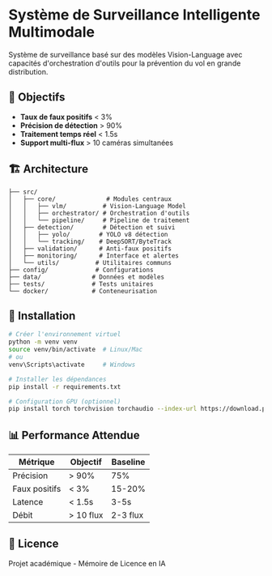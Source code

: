 # Système de Surveillance Intelligente Multimodale

Système de surveillance basé sur des modèles Vision-Language avec capacités d'orchestration d'outils pour la prévention du vol en grande distribution.

## 🎯 Objectifs

- **Taux de faux positifs** < 3%
- **Précision de détection** > 90%
- **Traitement temps réel** < 1.5s
- **Support multi-flux** > 10 caméras simultanées

## 🏗️ Architecture

```
├── src/
│   ├── core/              # Modules centraux
│   │   ├── vlm/          # Vision-Language Model
│   │   ├── orchestrator/ # Orchestration d'outils
│   │   └── pipeline/     # Pipeline de traitement
│   ├── detection/        # Détection et suivi
│   │   ├── yolo/        # YOLO v8 détection
│   │   └── tracking/    # DeepSORT/ByteTrack
│   ├── validation/      # Anti-faux positifs
│   ├── monitoring/      # Interface et alertes
│   └── utils/          # Utilitaires communs
├── config/             # Configurations
├── data/              # Données et modèles
├── tests/             # Tests unitaires
└── docker/            # Conteneurisation
```

## 🚀 Installation

```bash
# Créer l'environnement virtuel
python -m venv venv
source venv/bin/activate  # Linux/Mac
# ou
venv\Scripts\activate     # Windows

# Installer les dépendances
pip install -r requirements.txt

# Configuration GPU (optionnel)
pip install torch torchvision torchaudio --index-url https://download.pytorch.org/whl/cu118
```

## 📊 Performance Attendue

| Métrique | Objectif | Baseline |
|----------|----------|----------|
| Précision | > 90% | 75% |
| Faux positifs | < 3% | 15-20% |
| Latence | < 1.5s | 3-5s |
| Débit | > 10 flux | 2-3 flux |

## 📝 Licence

Projet académique - Mémoire de Licence en IA
